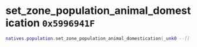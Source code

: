 # set_zone_population_animal_domestication `0x5996941F`

```lua
natives.population.set_zone_population_animal_domestication(_unk0 --[[ number ]], _unk1 --[[ number ]])
```